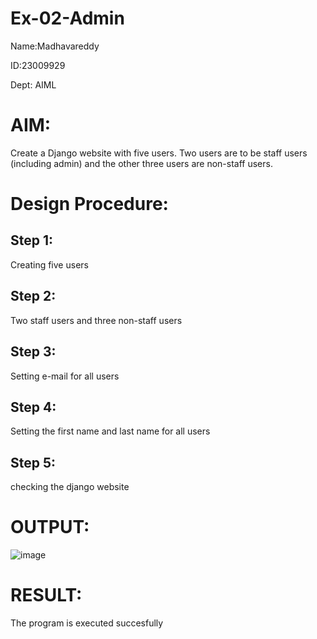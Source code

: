 # Ex-02-Admin
Name:Madhavareddy

ID:23009929

Dept: AIML
# AIM:

Create a Django website with five users. Two users are to be staff users (including admin) and the other three users are non-staff users.

# Design Procedure:

## Step 1:
Creating five users
## Step 2:
Two staff users and three non-staff users
## Step 3:
Setting e-mail for all users
## Step 4:
Setting the first name and last name for all users

## Step 5:
checking the django website

# OUTPUT:
![image](https://github.com/Madhavareddy09/ODD2023-WT-Ex-02-Admin/assets/145742470/93291ddc-edcb-47d6-a20a-2cbc63f5edae)

# RESULT:

The program is executed succesfully

